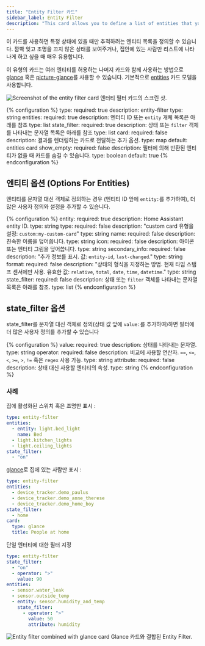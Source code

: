 ```yaml
---
title: "Entity Filter 카드"
sidebar_label: Entity Filter
description: "This card allows you to define a list of entities that you want to track only when in a certain state. Very useful for showing lights that you forgot to turn off or show a list of people only when they're at home. "
---
```


이 카드를 사용하면 특정 상태에 있을 때만 추적하려는 엔티티 목록을 정의할 수 있습니다. 깜빡 잊고 조명을 끄지 않은 상태를 보여주거나, 집안에 있는 사람만 리스트에 나타나게 하고 싶을 때 매우 유용합니다. 

이 유형의 카드는 여러 엔티티를 허용하는 나머지 카드와 함께 사용하는 방법으로 [glance](/lovelace/glance/) 혹은 [picture-glance](/lovelace/picture-glance/)를 사용할 수 있습니다. 기본적으로 [entities](/lovelace/entities/) 카드 모델을 사용합니다. 

<p class='img'>
<img src='/images/lovelace/lovelace_entity_filter.png' alt='Screenshot of the entity filter card'>
엔터티 필터 카드의 스크린 샷.
</p>

{% configuration %}
type:
  required: true
  description: entity-filter
  type: string
entities:
  required: true
  description: 엔터티 ID 또는 `entity` 개체 목록은 아래를 참조
  type: list
state_filter:
  required: true
  description: 상태 또는 `filter` 객체를 나타내는 문자열 목록은 아래를 참조 
  type: list
card:
  required: false
  description: 결과를 렌더링하는 카드로 전달하는 추가 옵션.
  type: map
  default: entities card
show_empty:
  required: false
  description: 필터에 의해 반환된 엔티티가 없을 때 카드를 숨길 수 있습니다.
  type: boolean
  default: true
{% endconfiguration %}

## 엔티티 옵션 (Options For Entities)

엔티티를 문자열 대신 객체로 정의하는 경우 (엔티티 ID 앞에 `entity:`를 추가하여), 더 많은 사용자 정의와 설정을 추가할 수 있습니다.

{% configuration %}
entity:
  required: true
  description: Home Assistant entity ID.
  type: string
type:
  required: false
  description: "custom card 유형을 설정: `custom:my-custom-card`"
  type: string
name:
  required: false
  description: 친숙한 이름을 덮어씁니다.
  type: string
icon:
  required: false
  description: 아이콘 또는 엔터티 그림을 덮어씁니다.
  type: string
secondary_info:
  required: false
  description: "추가 정보를 표시. 값: `entity-id`, `last-changed`."
  type: string
format:
  required: false
  description: "상태의 형식을 지정하는 방법. 현재 타임 스탬프 센서에만 사용. 유효한 값: `relative`, `total`, `date`, `time`, `datetime`."
  type: string
state_filter:
  required: false
  description: 상태 또는 `filter` 객체를 나타내는 문자열 목록은 아래를 참조.
  type: list
{% endconfiguration %}

## state_filter 옵션 

state_filter를 문자열 대신 객체로 정의(상태 값 앞에 `value:`를 추가하여)하면 필터에 더 많은 사용자 정의를 추가할 수 있습니다

{% configuration %}
value:
  required: true
  description: 상태를 나타내는 문자열.
  type: string
operator:
  required: false
  description: 비교에 사용할 연산자. `==`, `<=`, `<`, `>=`, `>`, `!=` 혹은 `regex` 사용 가능.
  type: string
attribute:
  required: false
  description: 상태 대신 사용할 엔티티의 속성.
  type: string
{% endconfiguration %}

### 사례

집에 활성화된 스위치 혹은 조명만 표시 :

```yaml
type: entity-filter
entities:
  - entity: light.bed_light
    name: Bed
  - light.kitchen_lights
  - light.ceiling_lights
state_filter:
  - "on"
```

[glance](/lovelace/glance/)로 집에 있는 사람만 표시 :

```yaml
type: entity-filter
entities:
  - device_tracker.demo_paulus
  - device_tracker.demo_anne_therese
  - device_tracker.demo_home_boy
state_filter:
  - home
card:
  type: glance
  title: People at home
```

단일 엔터티에 대한 필터 지정

```yaml
type: entity-filter
state_filter:
  - "on"
  - operator: ">"
    value: 90
entities:
  - sensor.water_leak
  - sensor.outside_temp
  - entity: sensor.humidity_and_temp
    state_filter:
      - operator: ">"
        value: 50
        attribute: humidity
```

<p class='img'>
  <img src='/images/lovelace/lovelace_entity_filter_glance.png' alt='Entity filter combined with glance card'>
  Glance 카드와 결합된 Entity Filter.
</p>
